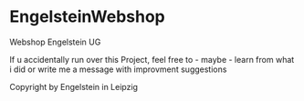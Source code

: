 # EngelsteinWebshop
Webshop Engelstein UG

If u accidentally run over this Project, feel free to - maybe - learn from what i did or write me a message with improvment suggestions

Copyright by Engelstein in Leipzig
